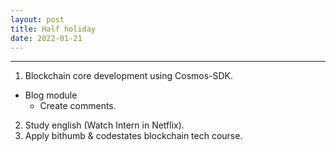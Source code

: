 ```yaml
---
layout: post
title: Half holiday
date: 2022-01-21
---
```


***

1. Blockchain core development using Cosmos-SDK.
  * Blog module
    * Create comments.
2. Study english (Watch Intern in Netflix).
3. Apply bithumb & codestates blockchain tech course.
